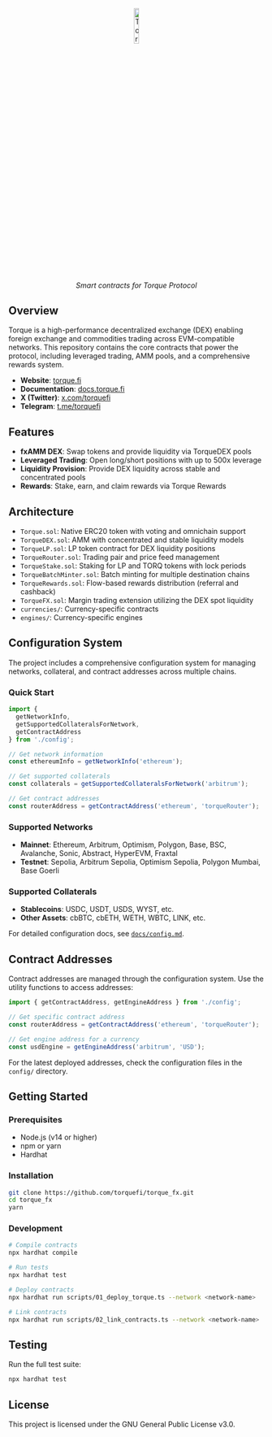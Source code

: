 <p align="center">
  <img src="https://cdn.prod.website-files.com/6556f6be06fc2abb8a8da998/665ce0e7788b3d8fe85d1fed_torque-square%20copy%202.png" alt="Torque Logo" width="13.4%">
</p>
<p align="center">
  <i align="center">Smart contracts for Torque Protocol</i>
</p>

## Overview

Torque is a high-performance decentralized exchange (DEX) enabling foreign exchange and commodities trading across EVM-compatible networks. This repository contains the core contracts that power the protocol, including leveraged trading, AMM pools, and a comprehensive rewards system.

- **Website**: [torque.fi](https://torque.fi)
- **Documentation**: [docs.torque.fi](https://docs.torque.fi)
- **X (Twitter)**: [x.com/torquefi](https://x.com/torquefi)
- **Telegram**: [t.me/torquefi](https://t.me/torquefi)

## Features

- **fxAMM DEX**: Swap tokens and provide liquidity via TorqueDEX pools
- **Leveraged Trading**: Open long/short positions with up to 500x leverage
- **Liquidity Provision**: Provide DEX liquidity across stable and concentrated pools
- **Rewards**: Stake, earn, and claim rewards via Torque Rewards

## Architecture

- `Torque.sol`: Native ERC20 token with voting and omnichain support
- `TorqueDEX.sol`: AMM with concentrated and stable liquidity models
- `TorqueLP.sol`: LP token contract for DEX liquidity positions
- `TorqueRouter.sol`: Trading pair and price feed management
- `TorqueStake.sol`: Staking for LP and TORQ tokens with lock periods
- `TorqueBatchMinter.sol`: Batch minting for multiple destination chains
- `TorqueRewards.sol`: Flow-based rewards distribution (referral and cashback)
- `TorqueFX.sol`: Margin trading extension utilizing the DEX spot liquidity
- `currencies/`: Currency-specific contracts
- `engines/`: Currency-specific engines

## Configuration System

The project includes a comprehensive configuration system for managing networks, collateral, and contract addresses across multiple chains.

### Quick Start

```typescript
import { 
  getNetworkInfo, 
  getSupportedCollateralsForNetwork,
  getContractAddress 
} from './config';

// Get network information
const ethereumInfo = getNetworkInfo('ethereum');

// Get supported collaterals
const collaterals = getSupportedCollateralsForNetwork('arbitrum');

// Get contract addresses
const routerAddress = getContractAddress('ethereum', 'torqueRouter');
```

### Supported Networks

- **Mainnet**: Ethereum, Arbitrum, Optimism, Polygon, Base, BSC, Avalanche, Sonic, Abstract, HyperEVM, Fraxtal
- **Testnet**: Sepolia, Arbitrum Sepolia, Optimism Sepolia, Polygon Mumbai, Base Goerli

### Supported Collaterals

- **Stablecoins**: USDC, USDT, USDS, WYST, etc.
- **Other Assets**: cbBTC, cbETH, WETH, WBTC, LINK, etc.

For detailed configuration docs, see [`docs/config.md`](docs/CONFIG.md).

## Contract Addresses

Contract addresses are managed through the configuration system. Use the utility functions to access addresses:

```typescript
import { getContractAddress, getEngineAddress } from './config';

// Get specific contract address
const routerAddress = getContractAddress('ethereum', 'torqueRouter');

// Get engine address for a currency
const usdEngine = getEngineAddress('arbitrum', 'USD');
```

For the latest deployed addresses, check the configuration files in the `config/` directory.

## Getting Started

### Prerequisites

- Node.js (v14 or higher)
- npm or yarn
- Hardhat

### Installation

```bash
git clone https://github.com/torquefi/torque_fx.git
cd torque_fx
yarn
```

### Development

```bash
# Compile contracts
npx hardhat compile

# Run tests
npx hardhat test

# Deploy contracts
npx hardhat run scripts/01_deploy_torque.ts --network <network-name>

# Link contracts
npx hardhat run scripts/02_link_contracts.ts --network <network-name>
```

## Testing

Run the full test suite:

```bash
npx hardhat test
```

## License

This project is licensed under the GNU General Public License v3.0.